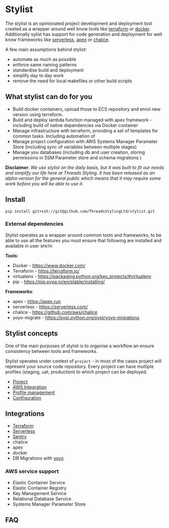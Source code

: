 # Stylist
The stylist is an opinionated project development and deployment tool created as a wrapper around well know tools like [terraform](https://terraform.io) or [docker](https://www.docker.com/). Additionally sylist has support for code generation and deployment for well know frameworks like [serverless](https://serverless.com), [apex](https://apex.run) or [chalice](https://github.com/aws/chalice). 

A few main assumptions behind stylist:
- automate as much as possible 
- enforce same naming patterns 
- standardise build and deployment 
- simplify day to day work
- remove the need for local makefiles or other build scripts

## What stylist can do for you
- Build docker containers, upload those to ECS repository and enrol new version using terraform.
- Build and deploy lambda function managed with apex framework - including build of native dependencies via Docker container
- Manage infrastructure with terraform, providing a set of templates for common tasks. Including automation of 
- Manage project configuration with AWS Systems Manager Parameter Store (including sync of variables between multiple stages)
- Manage you databases (including db and user creation, storing permissions in SSM Parameter store and schema migrations ) 

**Disclaimer**: *We use stylist on the daily basis, but it was built to fit our needs and simplify our life here at 
Threads Styling. It has been released as an alpha version for the general public which means that it may require some 
work before you will be able to use it.*

## Install
```
pip install git+ssh://git@github.com/ThreadsStylingLtd/stylist.git
```

### External dependencies
Stylist operates as a wrapper around common tools and frameworks, to be able to use all the features you must ensure that following are installed and available in user `$PATH`:

**Tools**:
- Docker - https://www.docker.com/
- Terraform - https://terraform.io/
- virtualenv - https://packaging.python.org/key_projects/#virtualenv
- pip - https://pip.pypa.io/en/stable/installing/

**Frameworks**:
- apex - https://apex.run
- serverless - https://serverless.com/
- chalice - https://github.com/aws/chalice
- yoyo-migrate - https://pypi.python.org/pypi/yoyo-migrations

## Stylist concepts 

One of the main purposes of stylist is to organise a workflow an ensure consistency between tools and frameworks. 

Stylist operates under context of `project` - in most of the cases project will represent your source code repository. 
Every project can have multiple profiles (staging, uat, production) to which project can be deployed.

- [Project](docs/project.md)
- [AWS Integration](docs/aws.md)
- [Profile management](docs/profiles.md)
- [Configuration](docs/config.md)

## Integrations
- [Terraform](docs/terraform.md)
- [Serverless](docs/serverless.md)
- [Sentry](docs/sentry.md)
- chalice
- apex
- docker
- DB Migrations with [yoyo](https://bitbucket.org/ollyc/yoyo)

### AWS service support 
- Elastic Container Service
- Elastic Container Registry
- Key Management Service
- Relational Database Service
- Systems Manager Parameter Store

## FAQ
